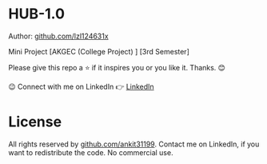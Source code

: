 # HUB-1.0

Author: [github.com/lzl124631x](https://github.com/ankit31199)

Mini Project [AKGEC (College Project) ] [3rd Semester]

Please give this repo a :star: if it inspires you or you like it. Thanks. :blush:

😉 Connect with me on LinkedIn
👉 [LinkedIn](https://www.linkedin.com/in/connect-ankit-tiwari/)




# License

All rights reserved by [github.com/ankit31199](https://github.com/ankit31199). Contact me on LinkedIn, if you want to redistribute the code. No commercial use.
